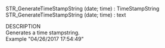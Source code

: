 ﻿   STR_GenerateTimeStampString (date; time) : TimeStampString     STR_GenerateTimeStampString (date; time) : text          DESCRIPTION       Generates a time stampstring.       Example "04/26/2017 17:54:49"      